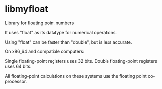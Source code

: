 # libmyfloat
Library for floating point numbers

It uses "float" as its datatype for numerical operations.

Using "float" can be faster than "double", but is less accurate.


On x86_64 and compatible computers:

Single floating-point registers uses 32 bits.
Double floating-point registers uses 64 bits.

All floating-point calculations on these systems use the floating point co-processor.

